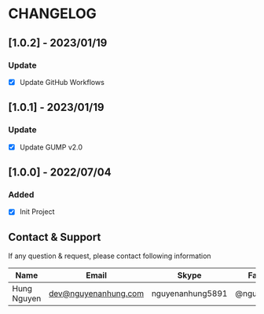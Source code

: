 # CHANGELOG

## [1.0.2] - 2023/01/19

### Update

- [x] Update GitHub Workflows

## [1.0.1] - 2023/01/19

### Update

- [x] Update GUMP v2.0

## [1.0.0] - 2022/07/04

### Added

- [x] Init Project

## Contact & Support

If any question & request, please contact following information

| Name        | Email                | Skype            | Facebook      |
|-------------|----------------------|------------------|---------------|
| Hung Nguyen | dev@nguyenanhung.com | nguyenanhung5891 | @nguyenanhung |
